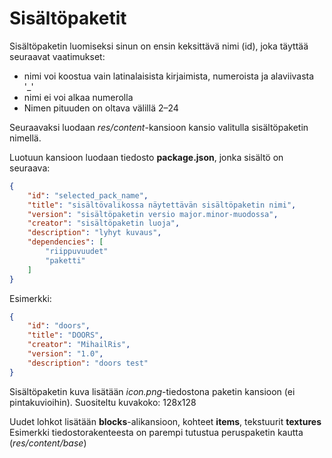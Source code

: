 # Sisältöpaketit

Sisältöpaketin luomiseksi sinun on ensin keksittävä nimi (id), joka täyttää seuraavat vaatimukset:
- nimi voi koostua vain latinalaisista kirjaimista, numeroista ja alaviivasta '\_'
- nimi ei voi alkaa numerolla
- Nimen pituuden on oltava välillä 2–24

Seuraavaksi luodaan *res/content*-kansioon kansio valitulla sisältöpaketin nimellä.

Luotuun kansioon luodaan tiedosto **package.json**, jonka sisältö on seuraava:
```json
{
    "id": "selected_pack_name",
    "title": "sisältövalikossa näytettävän sisältöpaketin nimi",
    "version": "sisältöpaketin versio major.minor-muodossa",
    "creator": "sisältöpaketin luoja",
    "description": "lyhyt kuvaus",
    "dependencies": [
        "riippuvuudet"
        "paketti"
    ]
}
```

Esimerkki:
```json
{
    "id": "doors",
    "title": "DOORS",
    "creator": "MihailRis",
    "version": "1.0",
    "description": "doors test"
}
```

Sisältöpaketin kuva lisätään *icon.png*-tiedostona paketin kansioon (ei pintakuvioihin). Suositeltu kuvakoko: 128x128

Uudet lohkot lisätään **blocks**-alikansioon, kohteet **items**, tekstuurit **textures**
Esimerkki tiedostorakenteesta on parempi tutustua peruspaketin kautta (*res/content/base*)

